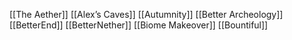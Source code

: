 [[The Aether]]
[[Alex’s Caves]]
[[Autumnity]]
[[Better Archeology]]
[[BetterEnd]]
[[BetterNether]]
[[Biome Makeover]]
[[Bountiful]]